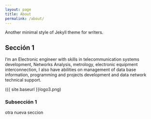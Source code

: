 ```yaml
---
layout: page
title: About
permalink: /about/
---
```


Another minimal style of Jekyll theme for writers.

## Sección 1
I’m an Electronic engineer with skills in telecommunication systems development, Networks Analysis, metrology, electronic equipment interconnection, I also have abilities on management of data base information, programming and projects development and data network technical support.

({{ site.baseurl }}logo3.png)

### Subsección 1


otra nueva seccion
